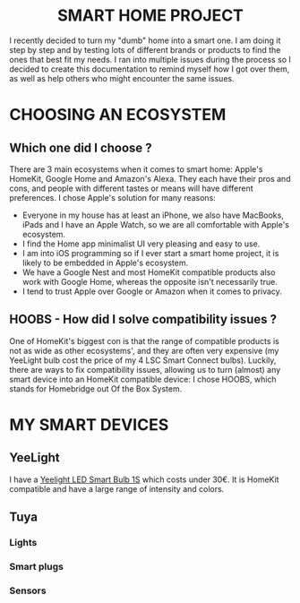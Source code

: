 <h1 align="center">SMART HOME PROJECT</h1>

I recently decided to turn my "dumb" home into a smart one. I am doing it step by step and by testing lots of different brands or products to find the ones that best fit my needs.
I ran into multiple issues during the process so I decided to create this documentation to remind myself how I got over them, as well as help others who might encounter the same issues.

# CHOOSING AN ECOSYSTEM

## Which one did I choose ?

There are 3 main ecosystems when it comes to smart home: Apple's HomeKit, Google Home and Amazon's Alexa. They each have their pros and cons, and people with different tastes or means will have different preferences. I chose Apple's solution for many reasons:
  - Everyone in my house has at least an iPhone, we also have MacBooks, iPads and I have an Apple Watch, so we are all comfortable with Apple's ecosystem.
  - I find the Home app minimalist UI very pleasing and easy to use.
  - I am into iOS programming so if I ever start a smart home project, it is likely to be embedded in Apple's ecosystem.
  - We have a Google Nest and most HomeKit compatible products also work with Google Home, whereas the opposite isn't necessarily true.
  - I tend to trust Apple over Google or Amazon when it comes to privacy.

## HOOBS - How did I solve compatibility issues ?

One of HomeKit's biggest con is that the range of compatible products is not as wide as other ecosystems', and they are often very expensive (my YeeLight bulb cost the price of my 4 LSC Smart Connect bulbs).
Luckily, there are ways to fix compatibility issues, allowing us to turn (almost) any smart device into an HomeKit compatible device: I chose HOOBS, which stands for Homebridge out Of the Box System.


# MY SMART DEVICES

## YeeLight

I have a [Yeelight LED Smart Bulb 1S](https://www.amazon.fr/Yeelight-millions-couleurs-Compatible-Assistant/dp/B0832XR68B/ref=sxts_sxwds-bia-wc-p13n1_0?__mk_fr_FR=%C3%85M%C3%85%C5%BD%C3%95%C3%91&crid=QYEUKXY2080L&cv_ct_cx=yeelight&dchild=1&keywords=yeelight&pd_rd_i=B0832XR68B&pd_rd_r=53e9570d-768b-4929-b9b9-e4069e0aca4a&pd_rd_w=SuX9Y&pd_rd_wg=QMvu7&pf_rd_p=98f58b7e-b9e8-4e4c-bba9-709ba4f88207&pf_rd_r=6H4SR8K9E0TCFPJR0F8V&psc=1&qid=1601589754&sprefix=yeelight%2Caps%2C580&sr=1-1-ac3a866f-801f-44fe-9e94-bb9a271cf6b8) which costs under 30€. It is HomeKit compatible and have a large range of intensity and colors.

## Tuya

### Lights

### Smart plugs

### Sensors

